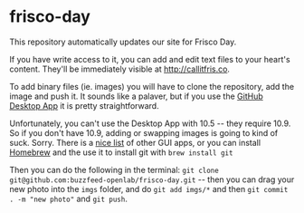 # frisco-day

This repository automatically updates our site for Frisco Day.

If you have write access to it, you can add and edit text files to your heart's content. They'll be immediately visible at <http://callitfris.co>.

To add binary files (ie. images) you will have to clone the repository, add the image and push it. It sounds like a palaver, but if you use the [GitHub Desktop App](https://desktop.github.com/) it is pretty straightforward. 

Unfortunately, you can't use the Desktop App with 10.5 -- they require 10.9. So if you don't have 10.9, adding or swapping images is going to kind of suck. Sorry. There is a [nice list](http://git-scm.com/downloads/guis) of other GUI apps, or you can install [Homebrew]() and the use it to install git with `brew install git`

Then you can do the following in the terminal: `git clone git@github.com:buzzfeed-openlab/frisco-day.git` -- then you can drag your new photo into the `imgs` folder, and do `git add imgs/*` and then `git commit . -m "new photo"` and `git push`.


